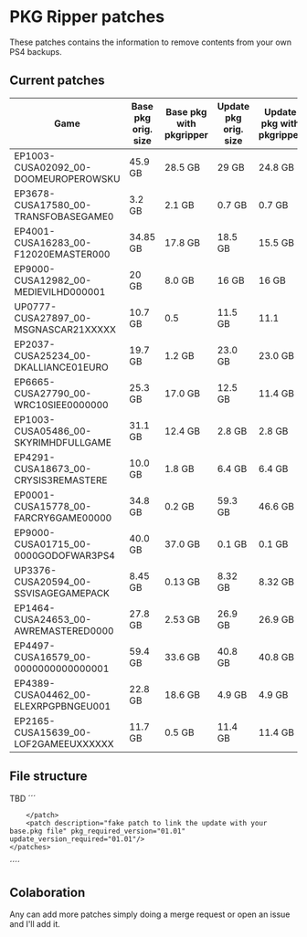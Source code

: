 # PKG Ripper patches

These patches contains the information to remove contents from your own PS4 backups.


## Current patches
| Game                                 	| Base pkg orig. size 	| Base pkg with pkgripper 	| Update pkg orig. size 	| Update pkg with pkgripper 	|
|--------------------------------------	|---------------------	|-------------------------	|-----------------------	|---------------------------	|
| EP1003-CUSA02092_00-DOOMEUROPEROWSKU 	| 45.9 GB             	| 28.5 GB                 	| 29 GB                 	| 24.8 GB                   	|
| EP3678-CUSA17580_00-TRANSFOBASEGAME0 	| 3.2 GB              	| 2.1 GB                  	| 0.7 GB                	| 0.7 GB                    	|
| EP4001-CUSA16283_00-F12020EMASTER000 	| 34.85 GB            	| 17.8 GB                 	| 18.5 GB               	| 15.5 GB                   	|
| EP9000-CUSA12982_00-MEDIEVILHD000001 	| 20 GB               	| 8.0 GB                  	| 16 GB                 	| 16 GB                     	|
| UP0777-CUSA27897_00-MSGNASCAR21XXXXX 	| 10.7 GB             	| 0.5                     	| 11.5 GB               	| 11.1                      	|
| EP2037-CUSA25234_00-DKALLIANCE01EURO 	| 19.7 GB               | 1.2 GB                   	| 23.0 GB                  	| 23.0 GB                      	|
| EP6665-CUSA27790_00-WRC10SIEE0000000 	| 25.3 GB               | 17.0 GB                   | 12.5 GB                  	| 11.4 GB                      	|
| EP1003-CUSA05486_00-SKYRIMHDFULLGAME 	| 31.1 GB               | 12.4 GB                   |  2.8 GB                  	|  2.8 GB                      	|
| EP4291-CUSA18673_00-CRYSIS3REMASTERE 	| 10.0 GB               | 1.8 GB                    |  6.4 GB                  	|  6.4 GB                      	|
| EP0001-CUSA15778_00-FARCRY6GAME00000 	| 34.8 GB               | 0.2 GB                    |  59.3 GB                  | 46.6 GB                      	|
| EP9000-CUSA01715_00-0000GODOFWAR3PS4 	| 40.0 GB               | 37.0 GB                   | 0.1 GB                  	|  0.1 GB                      	|
| UP3376-CUSA20594_00-SSVISAGEGAMEPACK 	| 8.45 GB               | 0.13 GB                   | 8.32 GB                  	| 8.32 GB                      	|
| EP1464-CUSA24653_00-AWREMASTERED0000 	| 27.8 GB               | 2.53 GB                   | 26.9 GB                  	| 26.9 GB                      	|
| EP4497-CUSA16579_00-0000000000000001 	| 59.4 GB               | 33.6 GB                   | 40.8 GB                  	| 40.8 GB                      	|
| EP4389-CUSA04462_00-ELEXRPGPBNGEU001 	| 22.8 GB               | 18.6 GB                   | 4.9 GB                  	| 4.9 GB                      	|
| EP2165-CUSA15639_00-LOF2GAMEEUXXXXXX 	| 11.7 GB               | 0.5 GB                    | 11.4 GB                  	| 11.4 GB                      	|



## File structure

TBD
´´´
<?xml version="1.0"?>
<pkgpatch>
    <patchInfo description="Removes unnecesary content and all languages except spanish" title_id="CUSA17580" content_id="EP3678-CUSA17580_00-TRANSFOBASEGAME0">
    </patchInfo>
    <patches>
        <patch description="Removes all duplicate content from update 01.01 and all languages except spanish" pkg_required_version="01.00" update_version_required="01.01">
            <file path="Media/SymbolMap"/>
            
        </patch>
        <patch description="fake patch to link the update with your base.pkg file" pkg_required_version="01.01" update_version_required="01.01"/>        
    </patches>

</pkgpatch>
´´´´
 
## Colaboration

Any can add more patches simply doing a merge request or open an issue and I'll add it. 
